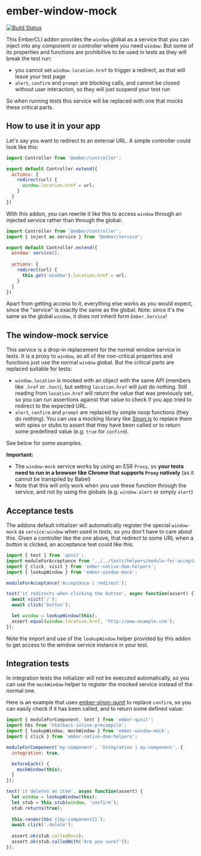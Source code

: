 # ember-window-mock

[![Build Status](https://travis-ci.org/kaliber5/ember-window-mock.svg?branch=master)](https://travis-ci.org/kaliber5/ember-window-mock)

This EmberCLI addon provides the `window` global as a service that you can inject into any component or controller where
you need `window`. But some of its properties and functions are prohibitive to be used 
in tests as they will break the test run:
* you cannot set `window.location.href` to trigger a redirect, as that will leave your test page
* `alert`, `confirm` and `prompt` are blocking calls, and cannot be closed without user interaction, so they will just
suspend your test run

So when running tests this service will be replaced with one that mocks these critical parts.

## How to use it in your app

Let's say you want to redirect to an external URL. A simple controller could look like this:

```js
import Controller from '@ember/controller';

export default Controller.extend({
  actions: {
    redirect(url) {
      window.location.href = url;
    }
  }
})
``` 

With this addon, you can rewrite it like this to access `window` through an injected service rather than through the 
global:

```js
import Controller from '@ember/controller';
import { inject as service } from '@ember/service';

export default Controller.extend({
  window: service(),
  
  actions: {
    redirect(url) {
      this.get('window').location.href = url;
    }
  }
})
```  

Apart from getting access to it, everything else works as you would expect, since the "service" is exactly the same as
the global. Note: since it's the same as the global `window`, it does *not* inherit form `Ember.Service`!

## The window-mock service

This service is a drop-in replacement for the normal window service in tests. It is a proxy to `window`, so all of the 
non-critical properties and functions just use the normal `window` global. But the critical parts are replaced suitable 
for tests:
* `window.location` is mocked with an object with the same API (members like `.href` or `.host`), but setting 
`location.href` will just do nothing. Still reading from `location.href` will return the value that was previously set, 
so you can run assertions against that value to check if you app tried to redirect to the expected URL.
* `alert`, `confirm` and `prompt` are replaced by simple noop functions (they do nothing). You can use a mocking library
like [Sinon.js](http://sinonjs.org/) to replace them with spies or stubs to assert that they have been called or to 
return some predefined value (e.g. `true` for `confirm`).

See below for some examples.

**Important:**
* The `window-mock` service works by using an ES6 `Proxy`, so **your tests need to run in a browser like Chrome that 
supports `Proxy` natively** (as it cannot be transpiled by Babel) 
* Note that this will only work when you use these function through the service, and not by using the globals (e.g. 
`window.alert` or  simply `alert`)

## Acceptance tests

The addons default initializer will automatically register the special `window-mock` as `service:window` when used in 
tests, so you don't have to care about this. Given a controller like the one above, that redirect to some URL when a 
button is clicked, an acceptance test could like this:

```js
import { test } from 'qunit';
import moduleForAcceptance from '../../tests/helpers/module-for-acceptance';
import { click, visit } from 'ember-native-dom-helpers';
import { lookupWindow } from 'ember-window-mock';

moduleForAcceptance('Acceptance | redirect');

test('it redirects when clicking the button', async function(assert) {
  await visit('/');
  await click('button');

  let window = lookupWindow(this);
  assert.equal(window.location.href, 'http://www.example.com');
});
```

Note the import and use of the `lookupWindow` helper provided by this addon to get access to the window service instance
in your test.

## Integration tests

In integration tests the initializer will not be executed automatically, so you can use the `mockWindow` helper to 
register the mocked service instead of the normal one. 

Here is an example that uses [ember-sinon-qunit](https://github.com/elwayman02/ember-sinon-qunit) to replace `confirm`, 
so you can easily check if it has been called, and to return some defined value:

```js
import { moduleForComponent, test } from 'ember-qunit';
import hbs from 'htmlbars-inline-precompile';
import { lookupWindow, mockWindow } from 'ember-window-mock';
import { click } from 'ember-native-dom-helpers';

moduleForComponent('my-component', 'Integration | my-component', {
  integration: true,

  beforeEach() {
    mockWindow(this);
  }
});

test('it deletes an item', async function(assert) {
  let window = lookupWindow(this);
  let stub = this.stub(window, 'confirm');
  stub.returns(true);
  
  this.render(hbs`{{my-component}}`);
  await click('.delete');
  
  assert.ok(stub.calledOnce);
  assert.ok(stub.calledWith('Are you sure?'));
});
``` 

